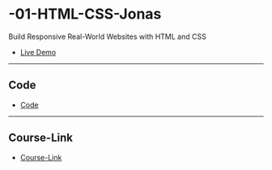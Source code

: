 # -01-HTML-CSS-Jonas
Build Responsive Real-World Websites with HTML and CSS
- [Live Demo](https://omnifood.dev/)
---
## Code
- [Code](Code)
---
## Course-Link
- [Course-Link](https://www.udemy.com/course/design-and-develop-a-killer-website-with-html5-and-css3)<br>
